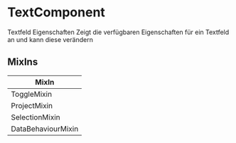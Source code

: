 # TextComponent

Textfeld Eigenschaften Zeigt die verfügbaren Eigenschaften für ein Textfeld an und kann diese verändern

## MixIns

<!-- @vuese:TextComponent:mixIns:start -->
|MixIn|
|---|
|ToggleMixin|
|ProjectMixin|
|SelectionMixin|
|DataBehaviourMixin|

<!-- @vuese:TextComponent:mixIns:end -->


